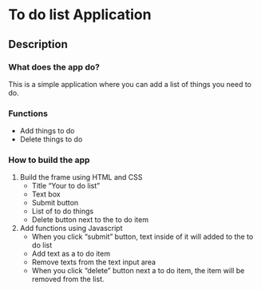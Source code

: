 # To do list Application
  
## Description
### What does the app do?
This is a simple application where you can add a list of things you need to do.
### Functions
* Add things to do
* Delete things to do
### How to build the app
1. Build the frame using HTML and CSS
    * Title “Your to do list”
    * Text box
    * Submit button
    * List of to do things
    * Delete button next to the to do item
2. Add functions using Javascript
    * When you click “submit” button, text inside of it will added to the to do list
    * Add text as a to do item
    * Remove texts from the text input area
    * When you click “delete” button next a to do item, the item will be removed from the list.
